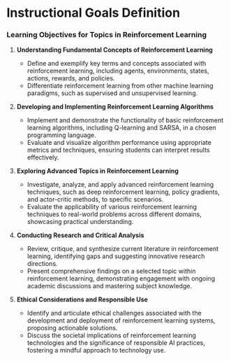Instructional Goals Definition
==============================

### Learning Objectives for Topics in Reinforcement Learning

1. **Understanding Fundamental Concepts of Reinforcement Learning**
   - Define and exemplify key terms and concepts associated with reinforcement learning, including agents, environments, states, actions, rewards, and policies.
   - Differentiate reinforcement learning from other machine learning paradigms, such as supervised and unsupervised learning.

2. **Developing and Implementing Reinforcement Learning Algorithms**
   - Implement and demonstrate the functionality of basic reinforcement learning algorithms, including Q-learning and SARSA, in a chosen programming language.
   - Evaluate and visualize algorithm performance using appropriate metrics and techniques, ensuring students can interpret results effectively.

3. **Exploring Advanced Topics in Reinforcement Learning**
   - Investigate, analyze, and apply advanced reinforcement learning techniques, such as deep reinforcement learning, policy gradients, and actor-critic methods, to specific scenarios.
   - Evaluate the applicability of various reinforcement learning techniques to real-world problems across different domains, showcasing practical understanding.

4. **Conducting Research and Critical Analysis**
   - Review, critique, and synthesize current literature in reinforcement learning, identifying gaps and suggesting innovative research directions.
   - Present comprehensive findings on a selected topic within reinforcement learning, demonstrating engagement with ongoing academic discussions and mastering subject knowledge.

5. **Ethical Considerations and Responsible Use**
   - Identify and articulate ethical challenges associated with the development and deployment of reinforcement learning systems, proposing actionable solutions.
   - Discuss the societal implications of reinforcement learning technologies and the significance of responsible AI practices, fostering a mindful approach to technology use.